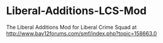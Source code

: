 # Liberal-Additions-LCS-Mod
The Liberal Additions Mod for Liberal Crime Squad at http://www.bay12forums.com/smf/index.php?topic=158663.0 

